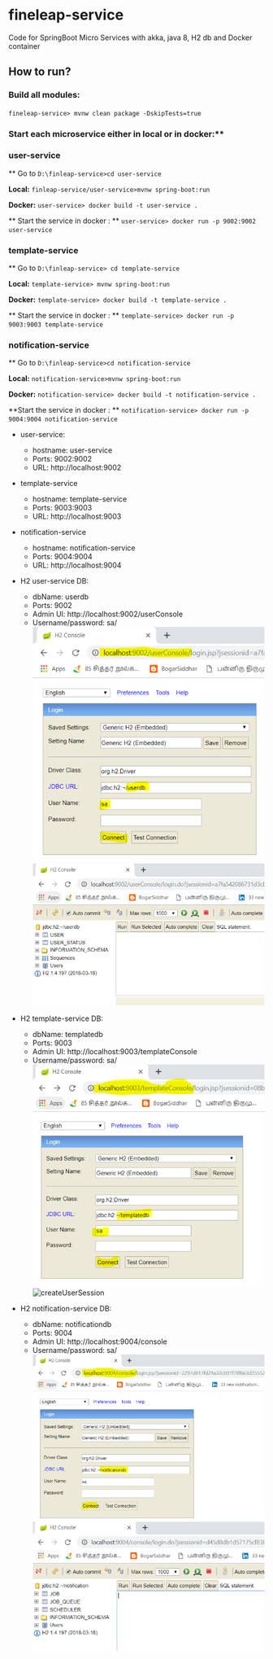 # fineleap-service
Code for SpringBoot Micro Services with akka, java 8, H2 db and Docker container

## How to run?

### Build all modules:


`fineleap-service> mvnw clean package -DskipTests=true`

### Start each microservice either in local or in docker:**

### user-service

** Go to  `D:\finleap-service>cd user-service`

**Local:** `finleap-service/user-service>mvnw spring-boot:run`

**Docker:** `user-service> docker build -t user-service .`

** Start the service in docker : **  `user-service> docker run -p 9002:9002 user-service`


### template-service

** Go to  `D:\finleap-service> cd template-service`

**Local:** `template-service> mvnw spring-boot:run`

**Docker:** `template-service> docker build -t template-service .`

** Start the service in docker : ** `template-service> docker run -p 9003:9003 template-service`


### notification-service

** Go to  `D:\finleap-service>cd notification-service`

**Local:** `notification-service>mvnw spring-boot:run`

**Docker:** `notification-service> docker build -t notification-service .`

**Start the service in docker : ** `notification-service> docker run -p 9004:9004 notification-service`


* user-service:
    * hostname: user-service
    * Ports: 9002:9002
    * URL: http://localhost:9002

* template-service
    * hostname: template-service
    * Ports: 9003:9003
    * URL: http://localhost:9003

* notification-service
    * hostname: notification-service
    * Ports: 9004:9004
    * URL: http://localhost:9004

* H2 user-service DB:
     * dbName: userdb
     * Ports: 9002
     * Admin UI: http://localhost:9002/userConsole
     * Username/password: sa/
![createUserSession](https://github.com/kalidassmk/finleap-service/blob/master/setup/user/user-service-local-db-connection-1.PNG)
![createUserSession](https://github.com/kalidassmk/finleap-service/blob/master/setup/user/user-service-local-db-connection-2.PNG)


* H2 template-service DB:
     * dbName: templatedb
     * Ports: 9003
     * Admin UI: http://localhost:9003/templateConsole
     * Username/password: sa/
![createUserSession](https://github.com/kalidassmk/finleap-service/blob/master/setup/template/template-service-local-db-connection-1.PNG)
![createUserSession](https://github.com/kalidassmk/finleap-service/blob/master/setup/template/template-service-local-db-connection-2)


* H2 notification-service DB:
     * dbName: notificationdb
     * Ports: 9004
     * Admin UI: http://localhost:9004/console
     * Username/password: sa/
![createUserSession](https://github.com/kalidassmk/finleap-service/blob/master/setup/notification/notification-local-db-connection.PNG)
![createUserSession](https://github.com/kalidassmk/finleap-service/blob/master/setup/notification/notification-local-db-connection-2.PNG)

